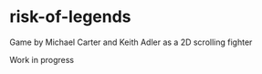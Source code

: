 # risk-of-legends
Game by Michael Carter and Keith Adler as a 2D scrolling fighter

Work in progress
